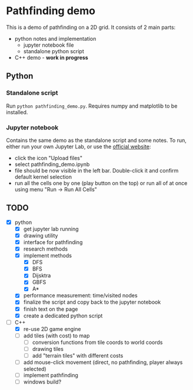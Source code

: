 # Pathfinding demo

This is a demo of pathfinding on a 2D grid. It consists of 2 main parts:

* python notes and implementation
    * jupyter notebook file
    * standalone python script
* C++ demo - **work in progress**

## Python

### Standalone script

Run `python pathfinding_demo.py`. Requires numpy and matplotlib to be installed.

### Jupyter notebook

Contains the same demo as the standalone script and some notes. To run, either run your own Jupyter Lab, or use the [official website](https://jupyter.org/try-jupyter/lab/):

* click the icon "Upload files"
* select pathfinding_demo.ipynb
* file should be now visible in the left bar. Double-click it and confirm default kernel selection
* run all the cells one by one (play button on the top) or run all of at once using menu "Run -> Run All Cells"

## TODO

- [x] python
    - [x] get jupyter lab running
    - [x] drawing utility
    - [x] interface for pathfinding
    - [x] research methods
    - [x] implement methods
        - [x] DFS
        - [x] BFS
        - [x] Dijsktra
        - [x] GBFS
        - [x] A*
    - [x] performance measurement: time/visited nodes
    - [x] finalize the script and copy back to the jupyter notebook
    - [x] finish text on the page
    - [x] create a dedicated python script
- [ ] C++
    - [x] re-use 2D game engine
    - [ ] add tiles (with cost) to map
        - [ ] conversion functions from tile coords to world coords
        - [ ] drawing tiles
        - [ ] add "terrain tiles" with different costs
    - [ ] add mouse-click movement (direct, no pathfinding, player always selected)
    - [ ] implement pathfinding
    - [ ] windows build?
